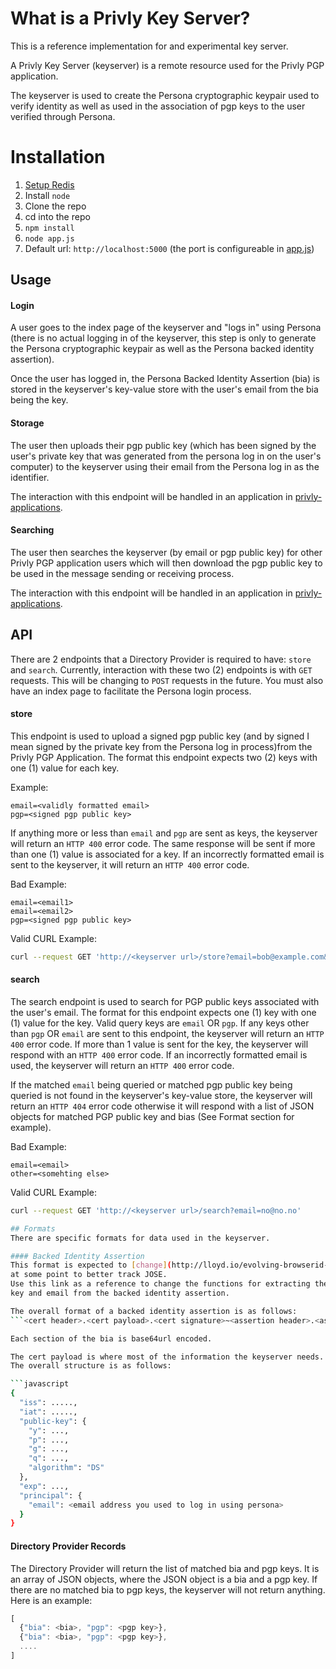 # What is a Privly Key Server?
This is a reference implementation for and experimental key server.

A Privly Key Server (keyserver) is a remote resource used for the Privly PGP
application.

The keyserver is used to create the Persona cryptographic keypair used to verify
identity as well as used in the association of pgp keys to the user verified
through Persona.

# Installation
1. [Setup Redis](http://redis.io/topics/quickstart)
1. Install ```node```
1. Clone the repo
1. cd into the repo
1. ```npm install```
1. ```node app.js```
1. Default url: ```http://localhost:5000``` (the port is configureable in [app.js](app.js))

## Usage

#### Login
A user goes to the index page of the keyserver and "logs in" using Persona
(there is no actual logging in of the keyserver, this step is only to generate
the Persona cryptographic keypair as well as the Persona backed identity
assertion).

Once the user has logged in, the Persona Backed Identity Assertion (bia) is
stored in the keyserver's key-value store with the user's email from the bia
being the key.

#### Storage
The user then uploads their pgp public key (which has been signed by the user's
private key that was generated from the persona log in on the user's computer)
to the keyserver using their email from the Persona log in as the identifier.

The interaction with this endpoint will be handled in an application in
[privly-applications](https://github.com/privly/privly-applications).

#### Searching
The user then searches the keyserver (by email or pgp public key) for other
Privly PGP application users which will then download the pgp public key to be
used in the message sending or receiving process.

The interaction with this endpoint will be handled in an application in
[privly-applications](https://github.com/privly/privly-applications).

## API
There are 2 endpoints that a Directory Provider is required to have: ```store```
and ```search```. Currently, interaction with these two (2) endpoints is with
```GET``` requests. This will be changing to ```POST``` requests in the future.
You must also have an index page to facilitate the Persona
login process.

#### store
This endpoint is used to upload a signed pgp public key (and by signed I mean
signed by the private key from the Persona log in process)from the Privly PGP
Application. The format this endpoint expects two (2) keys with one (1) value
for each key.

Example:

```
email=<validly formatted email>
pgp=<signed pgp public key>
```

If anything more or less than ```email``` and ```pgp``` are sent as keys, the
keyserver will return an ```HTTP 400``` error code. The same response will be
sent if more than one (1) value is associated for a key. If an incorrectly
formatted email is sent to the keyserver, it will return an ```HTTP 400``` error
code.

Bad Example:

```
email=<email1>
email=<email2>
pgp=<signed pgp public key>
```

Valid CURL Example:

```bash
curl --request GET 'http://<keyserver url>/store?email=bob@example.com&pgp=dsfdsfds'
```

#### search
The search endpoint is used to search for PGP public keys associated with the
user's email. The format for this endpoint expects one (1) key with one (1)
value for the key. Valid query keys are ```email``` OR ```pgp```.
If any keys other than ```pgp``` OR ```email``` are sent to this endpoint, the
keyserver will return an ```HTTP 400``` error code. If more than 1 value is sent
for the key, the keyserver will respond with an ```HTTP 400``` error code. If an
incorrectly formatted email is used, the keyserver will return an ```HTTP 400```
error code.

If the matched ```email``` being queried or matched pgp public key being queried
is not found in the keyserver's key-value store, the keyserver will return an
```HTTP 404``` error code otherwise it will respond with a list of JSON objects
for matched PGP public key and bias (See Format section for example).

Bad Example:

```
email=<email>
other=<somehting else>
```

Valid CURL Example:

```bash
curl --request GET 'http://<keyserver url>/search?email=no@no.no'

## Formats
There are specific formats for data used in the keyserver.

#### Backed Identity Assertion
This format is expected to [change](http://lloyd.io/evolving-browserid-data-formats/)
at some point to better track JOSE.
Use this link as a reference to change the functions for extracting the public
key and email from the backed identity assertion.

The overall format of a backed identity assertion is as follows:
```<cert header>.<cert payload>.<cert signature>~<assertion header>.<assertion payload>.<assertion signature>```

Each section of the bia is base64url encoded.

The cert payload is where most of the information the keyserver needs.
The overall structure is as follows:

```javascript
{
  "iss": .....,
  "iat": .....,
  "public-key": {
    "y": ...,
    "p": ...,
    "g": ...,
    "q": ...,
    "algorithm": "DS"
  },
  "exp": ...,
  "principal": {
    "email": <email address you used to log in using persona>
  }
}
```

#### Directory Provider Records
The Directory Provider will return the list of matched bia and pgp keys. It is
an array of JSON objects, where the JSON object is a bia and a pgp key. If there
are no matched bia to pgp keys, the keyserver will not return anything. Here is
an example:

```javascript
[
  {"bia": <bia>, "pgp": <pgp key>},
  {"bia": <bia>, "pgp": <pgp key>},
  ....
]
```
